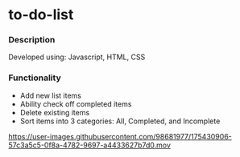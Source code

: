 # to-do-list

### Description
Developed using: Javascript, HTML, CSS


### Functionality
- Add new list items
- Ability check off completed items
- Delete existing items
- Sort items into 3 categories: All, Completed, and Incomplete



https://user-images.githubusercontent.com/98681977/175430906-57c3a5c5-0f8a-4782-9697-a4433627b7d0.mov


